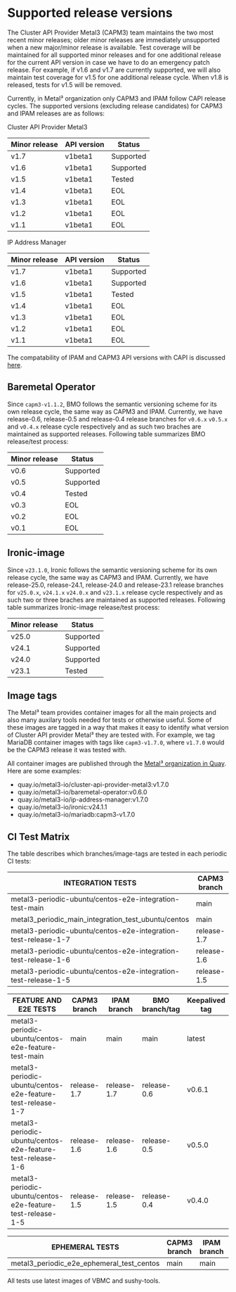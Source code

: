 # Supported release versions

The Cluster API Provider Metal3 (CAPM3) team maintains the two most recent minor
releases; older minor releases are immediately unsupported when a new
major/minor release is available. Test coverage will be maintained for all
supported minor releases and for one additional release for the current API
version in case we have to do an emergency patch release. For example, if v1.6
and v1.7 are currently supported, we will also maintain test coverage for
v1.5 for one additional release cycle. When v1.8 is released, tests for v1.5
will be removed.

Currently, in Metal³ organization only CAPM3 and IPAM follow CAPI release
cycles. The supported versions (excluding release candidates) for CAPM3 and
IPAM releases are as follows:

Cluster API Provider Metal3

| Minor release | API version | Status    |
| ------------- | ----------- | --------- |
| v1.7          | v1beta1     | Supported |
| v1.6          | v1beta1     | Supported |
| v1.5          | v1beta1     | Tested    |
| v1.4          | v1beta1     | EOL       |
| v1.3          | v1beta1     | EOL       |
| v1.2          | v1beta1     | EOL       |
| v1.1          | v1beta1     | EOL       |

IP Address Manager

| Minor release | API version | Status    |
| ------------- | ----------- | --------- |
| v1.7          | v1beta1     | Supported |
| v1.6          | v1beta1     | Supported |
| v1.5          | v1beta1     | Tested    |
| v1.4          | v1beta1     | EOL       |
| v1.3          | v1beta1     | EOL       |
| v1.2          | v1beta1     | EOL       |
| v1.1          | v1beta1     | EOL       |

The compatability of IPAM and CAPM3 API versions with CAPI is discussed
[here](https://github.com/metal3-io/ip-address-manager#compatibility-with-cluster-api).

## Baremetal Operator

Since `capm3-v1.1.2`, BMO follows the semantic versioning scheme for its own
release cycle, the same way as CAPM3 and IPAM. Currently, we have release-0.6, release-0.5
and release-0.4 release branches for `v0.6.x` `v0.5.x` and `v0.4.x` release cycle
respectively and as such two braches are maintained as supported releases.
Following table summarizes BMO release/test process:

| Minor release | Status    |
| ------------- | --------- |
| v0.6          | Supported |
| v0.5          | Supported |
| v0.4          | Tested    |
| v0.3          | EOL       |
| v0.2          | EOL       |
| v0.1          | EOL       |

## Ironic-image

Since `v23.1.0`, Ironic follows the semantic versioning scheme for its own
release cycle, the same way as CAPM3 and IPAM. Currently, we have release-25.0,
release-24.1, release-24.0 and release-23.1 release branches for `v25.0.x`,
`v24.1.x` `v24.0.x` and `v23.1.x` release cycle respectively and as such two or
three braches are maintained as supported releases.
Following table summarizes Ironic-image release/test process:

| Minor release | Status    |
| ------------- | --------- |
| v25.0         | Supported |
| v24.1         | Supported |
| v24.0         | Supported |
| v23.1         | Tested    |

## Image tags

The Metal³ team provides container images for all the main projects and also
many auxilary tools needed for tests or otherwise useful. Some of these images
are tagged in a way that makes it easy to identify what version of Cluster API
provider Metal³ they are tested with. For example, we tag MariaDB
container images with tags like `capm3-v1.7.0`, where `v1.7.0` would be the
CAPM3 release it was tested with.

All container images are published through the
[Metal³ organization in Quay](https://quay.io/organization/metal3-io).
Here are some examples:

- quay.io/metal3-io/cluster-api-provider-metal3:v1.7.0
- quay.io/metal3-io/baremetal-operator:v0.6.0
- quay.io/metal3-io/ip-address-manager:v1.7.0
- quay.io/metal3-io/ironic:v24.1.1
- quay.io/metal3-io/mariadb:capm3-v1.7.0

## CI Test Matrix

The table describes which branches/image-tags are tested in each periodic CI tests:

<!-- markdownlint-disable MD013 -->

| INTEGRATION TESTS                                              | CAPM3 branch | IPAM branch | BMO branch/tag | Keepalived tag | MariaDB tag | Ironic tag |
| -------------------------------------------------------------- | ------------ | ----------- | -------------- | -------------- | ----------- | ---------- |
| metal3-periodic-ubuntu/centos-e2e-integration-test-main        | main         | main        | main           | latest         | latest      | latest     |
| metal3_periodic_main_integration_test_ubuntu/centos            | main         | main        | main           | latest         | latest      | latest     |
| metal3-periodic-ubuntu/centos-e2e-integration-test-release-1-7 | release-1.7  | release-1.7 | release-0.6    | v0.6.1         | latest      | v24.1.1    |
| metal3-periodic-ubuntu/centos-e2e-integration-test-release-1-6 | release-1.6  | release-1.6 | release-0.5    | v0.5.0         | latest      | v24.0.0    |
| metal3-periodic-ubuntu/centos-e2e-integration-test-release-1-5 | release-1.5  | release-1.5 | release-0.5    | v0.5.0         | latest      | v23.1.0    |

| FEATURE AND E2E TESTS                                          | CAPM3 branch | IPAM branch | BMO branch/tag | Keepalived tag | MariaDB tag | Ironic tag |
| -------------------------------------------------------------- | ------------ | ----------- | -------------- | -------------- | ----------- | ---------- |
| metal3-periodic-ubuntu/centos-e2e-feature-test-main            | main         | main        | main           | latest         | latest      | latest     |
| metal3-periodic-ubuntu/centos-e2e-feature-test-release-1-7     | release-1.7  | release-1.7 | release-0.6    | v0.6.1         | latest      | v24.1.1    |
| metal3-periodic-ubuntu/centos-e2e-feature-test-release-1-6     | release-1.6  | release-1.6 | release-0.5    | v0.5.0         | latest      | v24.0.0    |
| metal3-periodic-ubuntu/centos-e2e-feature-test-release-1-5     | release-1.5  | release-1.5 | release-0.4    | v0.4.0         | latest      | v23.1.0    |

| EPHEMERAL TESTS                                                | CAPM3 branch | IPAM branch | BMO branch/tag | Keepalived tag | MariaDB tag | Ironic tag |
| -------------------------------------------------------------- | ------------ | ----------- | -------------- | -------------- | ----------- | ---------- |
| metal3_periodic_e2e_ephemeral_test_centos                      | main         | main        | main           | latest         | latest      | latest     |

<!-- markdownlint-enable MD013 -->

All tests use latest images of VBMC and sushy-tools.
